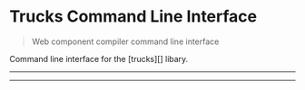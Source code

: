 # Trucks Command Line Interface

<? @include readme/badges.md ?>

> Web component compiler command line interface

Command line interface for the [trucks][] libary.

<? @include {=readme}
      install.md ?>

***
<!-- @toc -->
***

<!-- <? @include {=readme} ?> -->

<? @include {=readme}
      developer.md
      license.md
      links.md ?>
